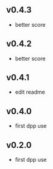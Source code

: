 ## v0.4.3
- better score
## v0.4.2
- better score
## v0.4.1
- edit readme
## v0.4.0
- first dpp use
## v0.2.0
- first dpp use
